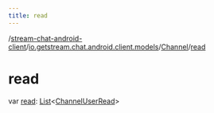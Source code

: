 ```yaml
---
title: read
---
```

/[stream-chat-android-client](../../index.md)/[io.getstream.chat.android.client.models](../index.md)/[Channel](index.md)/[read](read.md)  
  
  
  
# read  
var [read](read.md): [List](https://kotlinlang.org/api/latest/jvm/stdlib/kotlin.collections/-list/index.html)&lt;[ChannelUserRead](../ChannelUserRead/index.md)&gt;
